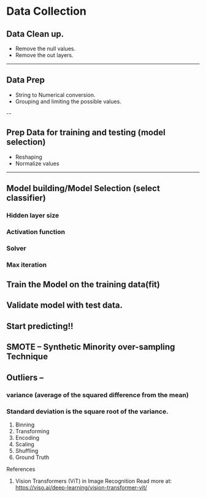 # Data Collection

## Data Clean up.
-	Remove the null values.
-	Remove the out layers.
  
---
##	Data Prep
-	String to Numerical conversion.
-	Grouping and limiting the possible values.

--
##	Prep Data for training and testing (model selection)
-	Reshaping
-	Normalize values

---
##	Model building/Model Selection (select classifier)
###	Hidden layer size
###	Activation function
###	Solver
###	Max iteration
##	 Train the Model on the training data(fit)
##	 Validate model with test data.
##	Start predicting!!
##	SMOTE – Synthetic Minority over-sampling Technique
##	Outliers –
###	 variance (average of the squared difference from the mean)
###	Standard deviation is the square root of the variance.
1.	Binning
2.	Transforming
3.	Encoding
4.	Scaling
5.	Shuffling
6.	Ground Truth

References

1. Vision Transformers (ViT) in Image Recognition
Read more at: https://viso.ai/deep-learning/vision-transformer-vit/
